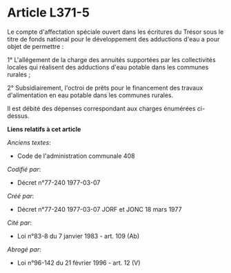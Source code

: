 # Article L371-5

Le compte d'affectation spéciale ouvert dans les écritures du Trésor sous le titre de fonds national pour le développement
des adductions d'eau    a pour objet de permettre : 

1° L'allégement de la charge des annuités supportées par les collectivités locales qui réalisent des adductions d'eau potable
dans les communes rurales ; 

2° Subsidiairement, l'octroi de prêts pour le financement des travaux d'alimentation en eau potable dans les communes
rurales. 

Il est débité des dépenses correspondant aux charges énumérées ci-dessus.

**Liens relatifs à cet article**

_Anciens textes_:

  - Code de l'administration communale 408

_Codifié par_:

  - Décret n°77-240 1977-03-07

_Créé par_:

  - Décret n°77-240 1977-03-07 JORF et JONC 18 mars 1977

_Cité par_:

  - Loi n°83-8 du 7 janvier 1983 - art. 109 (Ab)

_Abrogé par_:

  - Loi n°96-142 du 21 février 1996 - art. 12 (V)
